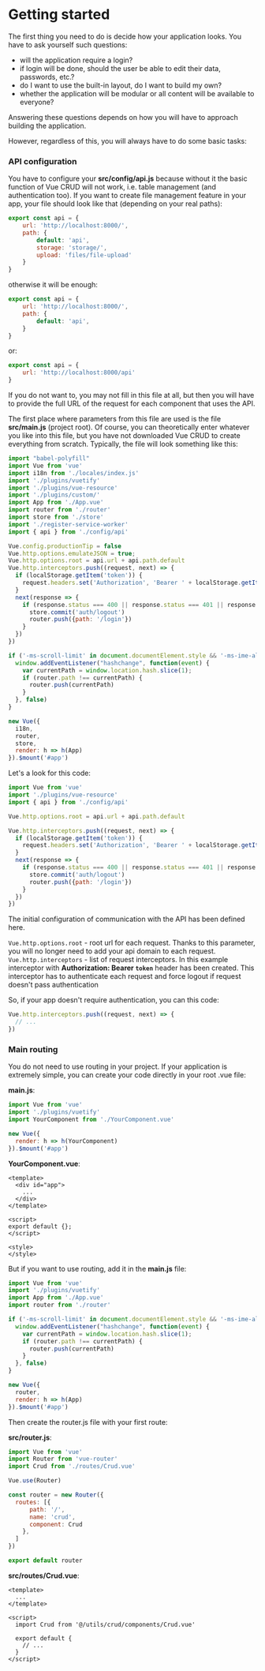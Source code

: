 # Getting started

The first thing you need to do is decide how your application looks. You have to ask yourself such questions:
- will the application require a login?
- if login will be done, should the user be able to edit their data, passwords, etc.?
- do I want to use the built-in layout, do I want to build my own?
- whether the application will be modular or all content will be available to everyone?

Answering these questions depends on how you will have to approach building the application.

However, regardless of this, you will always have to do some basic tasks:

### API configuration

You have to configure your **src/config/api.js** because without it the basic function of Vue CRUD will not work, i.e. table management (and authentication too).
If you want to create file management feature in your app, your file should look like that (depending on your real paths):

```js
export const api = {
    url: 'http://localhost:8000/',
    path: {
        default: 'api',
        storage: 'storage/',
        upload: 'files/file-upload'
    }
}
```
otherwise it will be enough:

```js
export const api = {
    url: 'http://localhost:8000/',
    path: {
        default: 'api',
    }
}
```

or:

```js
export const api = {
    url: 'http://localhost:8000/api'
}
```

If you do not want to, you may not fill in this file at all, but then you will have to provide the full URL of the request for each component that uses the API.

The first place where parameters from this file are used is the file **src/main.js** (project root). Of course, you can theoretically enter whatever you like into this file, but you have not downloaded Vue CRUD to create everything from scratch. Typically, the file will look something like this:

```js
import "babel-polyfill"
import Vue from 'vue'
import i18n from './locales/index.js'
import './plugins/vuetify'
import './plugins/vue-resource'
import './plugins/custom/'
import App from './App.vue'
import router from './router'
import store from './store'
import './register-service-worker'
import { api } from './config/api'

Vue.config.productionTip = false
Vue.http.options.emulateJSON = true;
Vue.http.options.root = api.url + api.path.default
Vue.http.interceptors.push((request, next) => {
  if (localStorage.getItem('token')) {
    request.headers.set('Authorization', 'Bearer ' + localStorage.getItem('token'));
  }
  next(response => {
    if (response.status === 400 || response.status === 401 || response.status === 403) {
      store.commit('auth/logout')
      router.push({path: '/login'})
    }
  })
})

if ('-ms-scroll-limit' in document.documentElement.style && '-ms-ime-align' in document.documentElement.style) {
  window.addEventListener("hashchange", function(event) {
    var currentPath = window.location.hash.slice(1);
    if (router.path !== currentPath) {
      router.push(currentPath)
    }
  }, false)
}

new Vue({
  i18n,
  router,
  store,
  render: h => h(App)
}).$mount('#app')
```

Let's a look for this code:

```js
import Vue from 'vue'
import './plugins/vue-resource'
import { api } from './config/api'

Vue.http.options.root = api.url + api.path.default

Vue.http.interceptors.push((request, next) => {
  if (localStorage.getItem('token')) {
    request.headers.set('Authorization', 'Bearer ' + localStorage.getItem('token'));
  }
  next(response => {
    if (response.status === 400 || response.status === 401 || response.status === 403) {
      store.commit('auth/logout')
      router.push({path: '/login'})
    }
  })
})
```

The initial configuration of communication with the API has been defined here.

`Vue.http.options.root` - root url for each request. Thanks to this parameter, you will no longer need to add your api domain to each request.
`Vue.http.interceptors` - list of request interceptors. In this example interceptor with **Authorization: Bearer `token`** header has been created. This interceptor has to authenticate each request and force logout if request doesn't pass authentication

So, if your app doesn't require authentication, you can this code:

```js
Vue.http.interceptors.push((request, next) => {
  // ...
})
```

### Main routing

You do not need to use routing in your project. If your application is extremely simple, you can create your code directly in your root .vue file:

**main.js**:
```js
import Vue from 'vue'
import './plugins/vuetify'
import YourComponent from './YourComponent.vue'

new Vue({
  render: h => h(YourComponent)
}).$mount('#app')
```

**YourComponent.vue**:
```vue
<template>
  <div id="app">
    ...
  </div>
</template>

<script>
export default {};
</script>

<style>
</style>
```

But if you want to use routing, add it in the **main.js** file:

```js
import Vue from 'vue'
import './plugins/vuetify'
import App from './App.vue'
import router from './router'

if ('-ms-scroll-limit' in document.documentElement.style && '-ms-ime-align' in document.documentElement.style) {
  window.addEventListener("hashchange", function(event) {
    var currentPath = window.location.hash.slice(1);
    if (router.path !== currentPath) {
      router.push(currentPath)
    }
  }, false)
}

new Vue({
  router,
  render: h => h(App)
}).$mount('#app')
```

Then create the router.js file with your first route:

**src/router.js**:
```js
import Vue from 'vue'
import Router from 'vue-router'
import Crud from './routes/Crud.vue'

Vue.use(Router)

const router = new Router({
  routes: [{
      path: '/',
      name: 'crud',
      component: Crud
    },
  ]
})

export default router
```

**src/routes/Crud.vue**:
```vue
<template>
  ...
</template>

<script>
  import Crud from '@/utils/crud/components/Crud.vue'

  export default {
    // ...
  }
</script>
```


